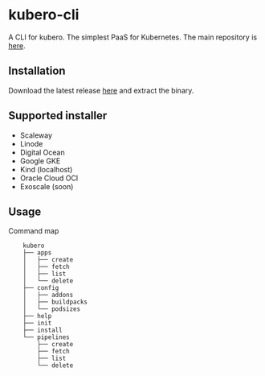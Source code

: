 # kubero-cli
A CLI for kubero. The simplest PaaS for Kubernetes.
The main repository is [here](https://github.com/kubero-dev/kubero).

## Installation

Download the latest release [here](https://github.com/kubero-dev/kubero-cli/releases/latest) and extract the binary.

## Supported installer
- Scaleway
- Linode
- Digital Ocean
- Google GKE
- Kind (localhost)
- Oracle Cloud OCI
- Exoscale (soon)

## Usage
Command map
```
    kubero
    ├── apps
    │   ├── create
    │   ├── fetch
    │   ├── list
    │   └── delete
    ├── config
    │   ├── addons
    │   ├── buildpacks
    │   └── podsizes
    ├── help
    ├── init
    ├── install
    └── pipelines
        ├── create
        ├── fetch
        ├── list
        └── delete
```
